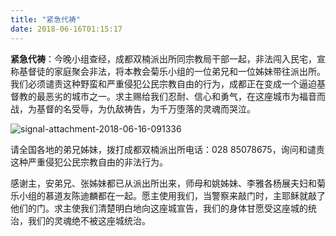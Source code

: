 ```yaml
---
title: "紧急代祷"
date: 2018-06-16T01:15:17
---
```



**紧急代祷**：今晚小组查经，成都双楠派出所同宗教局干部一起，非法闯入民宅，宣称基督徒的家庭聚会非法，将本教会菊乐小组的一位弟兄和一位姊妹带往派出所。我们必须谴责这种野蛮和严重侵犯公民宗教自由的行为，成都正在变成一个逼迫基督教的最恶劣的城市之一。求主赐给我们忍耐、信心和勇气，在这座城市为福音而战，为基督的名受辱，为仇敌祷告，为千万堕落的灵魂而哭泣。

![signal-attachment-2018-06-16-091336](https://user-images.githubusercontent.com/37917810/41494460-c0d61440-7145-11e8-8f77-e3ce1449e82b.jpeg)


 请全国各地的弟兄姊妹，拨打成都双楠派出所电话：028  85078675，询问和谴责这种严重侵犯公民宗教自由的非法行为。

 感谢主，安弟兄、张姊妹都已从派出所出来，师母和姚姊妹、李雅各杨展夫妇和菊乐小组的慕道友陈迪麟都在一起。愿主使用我们，当警察来敲门时，主耶稣就敲了他们的门。求主使我们清楚明白地向这座城宣告，我们的身体甘愿受这座城的统治，我们的灵魂绝不被这座城统治。